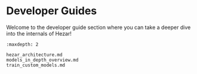# Developer Guides

Welcome to the developer guide section where you can take a deeper dive into the internals of Hezar!

```{toctree}
:maxdepth: 2

hezar_architecture.md
models_in_depth_overview.md
train_custom_models.md
```